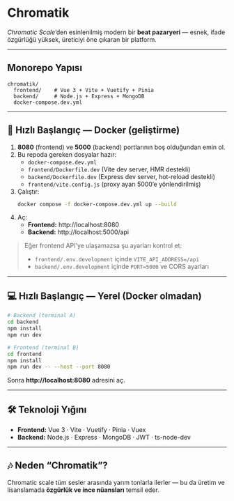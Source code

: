 # Chromatik

*Chromatic Scale*’den esinlenilmiş modern bir **beat pazaryeri** — esnek, ifade özgürlüğü yüksek, üreticiyi öne çıkaran bir platform.

---

## Monorepo Yapısı
```
chromatik/
  frontend/    # Vue 3 + Vite + Vuetify + Pinia
  backend/     # Node.js + Express + MongoDB
  docker-compose.dev.yml
```

---

## 🚀 Hızlı Başlangıç — Docker (geliştirme)
1. **8080** (frontend) ve **5000** (backend) portlarının boş olduğundan emin ol.  
2. Bu repoda gereken dosyalar hazır:  
   - `docker-compose.dev.yml`  
   - `frontend/Dockerfile.dev` (Vite dev server, HMR destekli)  
   - `backend/Dockerfile.dev`  (Express dev server, hot-reload destekli)  
   - `frontend/vite.config.js` (proxy ayarı 5000’e yönlendirilmiş)  
3. Çalıştır:  
   ```bash
   docker compose -f docker-compose.dev.yml up --build
   ```
4. Aç:  
   - **Frontend:** http://localhost:8080  
   - **Backend:** http://localhost:5000/api  

> Eğer frontend API’ye ulaşamazsa şu ayarları kontrol et:  
> - `frontend/.env.development` içinde `VITE_API_ADDRESS=/api`  
> - `backend/.env.development` içinde `PORT=5000` ve CORS ayarları

---

## 💻 Hızlı Başlangıç — Yerel (Docker olmadan)
```bash
# Backend (terminal A)
cd backend
npm install
npm run dev

# Frontend (terminal B)
cd frontend
npm install
npm run dev -- --host --port 8080
```
Sonra **http://localhost:8080** adresini aç.

---

## 🛠️ Teknoloji Yığını
- **Frontend:** Vue 3 · Vite · Vuetify · Pinia · Vuex  
- **Backend:** Node.js · Express · MongoDB · JWT · ts-node-dev  

---

## 🎶 Neden “Chromatik”?
Chromatic scale tüm sesler arasında yarım tonlarla ilerler — bu da üretim ve lisanslamada **özgürlük ve ince nüansları** temsil eder.
